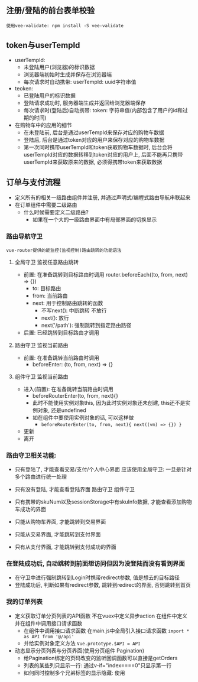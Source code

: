 ## 注册/登陆的前台表单校验
    使用vee-validate: npm install -S vee-validate

## token与userTempId
   - userTempId: 
      - 未登陆用户(浏览器)的标识数据
      - 浏览器端初始时生成并保存在浏览器端
      - 每次请求时自动携带: userTempId: uuid字符串值
   - teoken: 
      - 已登陆用户的标识数据
      - 登陆请求成功时, 服务器端生成并返回给浏览器端保存
      - 每次请求时(登陆后)自动携带: token: 字符串值(内部包含了用户的id和过期的时间)
   - 在购物车中的应用的细节
      - 在未登陆前, 后台是通过userTempId来保存对应的购物车数据
      - 登陆后, 后台是通过token对应的用户来保存对应的购物车数据
      - 第一次同时携带userTempId和token获取购物车数据时, 后台会将userTempId对应的数据转移到token对应的用户上, 后面不能再只携带userTempId来获取原来的数据, 必须得携带token来获取数据

## 订单与支付流程
- 定义所有的相关一级路由组件并注册, 并通过声明式/编程式路由导航串联起来
- 在订单组件中需要二级路由
    - 什么时候需要定义二级路由?
      - 如果在一个大的一级路由界面中有局部界面的切换显示

### 路由导航守卫
    vue-router提供的能监控(监视控制)路由跳转的功能语法

1. 全局守卫     监视任意路由跳转
    - 前置: 在准备跳转到目标路由时调用
        router.beforeEach((to, from, next) => {})
        - to: 目标路由
        - from: 当前路由
        - next: 用于控制路由跳转的函数
            - 不写next(): 中断跳转   不放行
            - next(): 放行
            - next('/path'): 强制跳转到指定路由路径
    - 后置: 已经跳转到目标路由才调用

2. 路由守卫     监视当前路由
    - 前置:  在准备跳转当前路由时调用
        - beforeEnter: (to, from, next) => {}  

3. 组件守卫     监视当前路由
    - 进入(前置): 在准备跳转当前路由时调用
      - beforeRouterEnter(to, from, next){}
      - 此时不能使用实例对象this, 因为此时实例对象还未创建, this还不是实例对象, 还是undefined
      - 如在组件中要使用实例对象的话, 可以这样做
        - `beforeRouterEnter(to, from, next){ next((vm) => {}) }`
    - 更新
    - 离开

### 路由守卫相关功能:
   - 只有登陆了, 才能查看交易/支付/个人中心界面
        应该使用全局守卫: 一旦是针对多个路由进行统一处理
   - 只有没有登陆, 才能查看登陆界面
        路由守卫
        组件守卫
   - 只有携带的skuNum以及sessionStorage中有skuInfo数据, 才能查看添加购物车成功的界面

   - 只能从购物车界面, 才能跳转到交易界面

   - 只能从交易界面, 才能跳转到支付界面

   - 只有从支付界面, 才能跳转到支付成功的界面

### 在登陆成功后, 自动跳转到前面想访问但因为没登陆而没有看到界面
   - 在守卫中进行强制跳转到Login时携带redirect参数, 值是想去的目标路径
   - 登陆成功后, 判断如果有redirect参数, 跳转到redirect的界面, 否则跳转到首页

### 我的订单列表
   - 定义获取订单分页列表的API函数  不在vuex中定义异步action  在组件中定义 并在组件中调用接口请求函数
       - 在组件中调用接口请求函数    在main.js中全局引入接口请求函数  `import * as API from '@/api'`
       - 并给实例对象定义方法 `Vue.prototype.$API = API`
   - 动态显示分页列表与分页界面(使用分页组件 Pagination)
       - 给Pagination绑定的页码改变的监听回调函数可以直接是getOrders
       - 列表的某些列只显示一行: 通过v-if="index====0"只显示第一行
       - 如何同时控制多个兄弟标签的显示隐藏: 使用<template v-if="index===0">来包含多个兄弟标签
         - template不会真正的创建DOM元素  是vue进行编译的  不会创建别的标签
       - 列表的某些列要占特定数量的行数: :rowspan="list.length"
